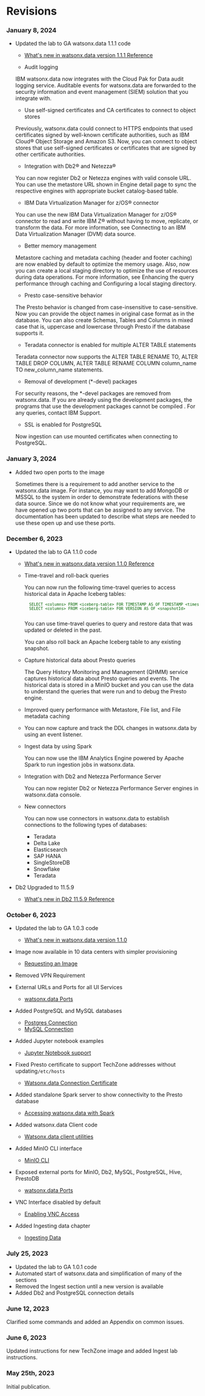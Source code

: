 # Revisions

### January 8, 2024

* Updated the lab to GA watsonx.data 1.1.1 code

    - [What's new in watsonx.data version 1.1.1 Reference](https://www.ibm.com/docs/en/watsonxdata/1.1.x?topic=watsonxdata-whats-new-in)

    - Audit logging
    
    IBM watsonx.data now integrates with the Cloud Pak for Data audit logging service. Auditable events for watsonx.data are forwarded to the security information and event management (SIEM) solution that you integrate with.
    
    - Use self-signed certificates and CA certificates to connect to object stores
    
    Previously, watsonx.data could connect to HTTPS endpoints that used certificates signed by well-known certificate authorities, such as IBM Cloud® Object Storage and Amazon S3. Now, you can connect to object stores that use self-signed certificates or certificates that are signed by other certificate authorities.
    
    - Integration with Db2® and Netezza®
    
    You can now register Db2 or Netezza engines with valid console URL. You can use the metastore URL shown in Engine detail page to sync the respective engines with appropriate bucket catalog-based table.
    
    - IBM Data Virtualization Manager for z/OS® connector
    
    You can use the new IBM Data Virtualization Manager for z/OS® connector to read and write IBM Z® without having to move, replicate, or transform the data. For more information, see Connecting to an IBM Data Virtualization Manager (DVM) data source.
    
    - Better memory management
    
    Metastore caching and metadata caching (header and footer caching) are now enabled by default to optimize the memory usage. Also, now you can create a local staging directory to optimize the use of resources during data operations. For more information, see Enhancing the query performance through caching and Configuring a local staging directory.
    
    - Presto case-sensitive behavior
    
    The Presto behavior is changed from case-insensitive to case-sensitive. Now you can provide the object names in original case format as in the database. You can also create Schemas, Tables and Columns in mixed case that is, uppercase and lowercase through Presto if the database supports it.
    
    - Teradata connector is enabled for multiple ALTER TABLE statements
    
    Teradata connector now supports the ALTER TABLE RENAME TO, ALTER TABLE DROP COLUMN, ALTER TABLE RENAME COLUMN column_name TO new_column_name statements.
    
    - Removal of development (*-devel) packages
    
    For security reasons, the *-devel packages are removed from watsonx.data. If you are already using the development packages, the programs that use the development packages cannot be compiled . For any queries, contact IBM Support.
    
    - SSL is enabled for PostgreSQL
    
    Now ingestion can use mounted certificates when connecting to PostgreSQL.

### January 3, 2024

* Added two open ports to the image

    Sometimes there is a requirement to add another service to the watsonx.data image. For instance, you may want to add MongoDB or MSSQL to the system in order to demonstrate federations with these data source. Since we do not know what your requirements are, we have opened up two ports that can be assigned to any service. The documentation has been updated to describe what steps are needed to use these open up and use these ports.

### December 6, 2023

* Updated the lab to GA 1.1.0 code

    - [What's new in watsonx.data version 1.1.0 Reference](https://www.ibm.com/docs/en/watsonxdata/1.1.x?topic=watsonxdata-whats-new-in)

    - Time-travel and roll-back queries

        You can now run the following time-travel queries to access historical data in Apache Iceberg tables:

        <pre style="font-size: small; color: darkgreen; overflow: auto">
        SELECT &lt;columns&gt; FROM &lt;iceberg-table&gt; FOR TIMESTAMP AS OF TIMESTAMP &lt;timestamp&gt;
        SELECT &lt;columns&gt; FROM &lt;iceberg-table&gt; FOR VERSION AS OF &lt;snapshotId&gt;
        </pre>

        You can use time-travel queries to query and restore data that was updated or deleted in the past.

        You can also roll back an Apache Iceberg table to any existing snapshot.

    - Capture historical data about Presto queries
      
        The Query History Monitoring and Management (QHMM) service captures historical data about Presto queries and events. The historical data is stored in a MinIO bucket and you can use the data to understand the queries that were run and to debug the Presto engine.

    - Improved query performance with Metastore, File list, and File metadata caching
      
    - You can now capture and track the DDL changes in watsonx.data by using    an event listener.

    - Ingest data by using Spark
      
        You can now use the IBM Analytics Engine powered by Apache Spark to run ingestion jobs in watsonx.data.

    - Integration with Db2 and Netezza Performance Server
      
        You can now register Db2 or Netezza Performance Server engines in watsonx.data console.

    - New connectors
      
        You can now use connectors in watsonx.data to establish connections to the following types of databases:

        -  Teradata
        -  Delta Lake
        -  Elasticsearch
        -  SAP HANA
        -  SingleStoreDB
        -  Snowflake
        -  Teradata

- Db2 Upgraded to 11.5.9

    - [What's new in Db2 11.5.9 Reference](https://www.ibm.com/docs/en/db2/11.5?topic=new-1159)

    

### October 6, 2023

* Updated the lab to GA 1.0.3 code

    - [What's new in watsonx.data version 1.1.0](https://www.ibm.com/docs/en/watsonxdata/1.0.x?topic=watsonxdata-version-103)

* Image now available in 10 data centers with simpler provisioning

    - [Requesting an Image](wxd-reference-techzone.md)

* Removed VPN Requirement
* External URLs and Ports for all UI Services

    - [watsonx.data Ports](wxd-reference-ports.md)

* Added PostgreSQL and MySQL databases

    - [Postgres Connection](wxd-connections.md#postgresql-access)
    - [MySQL Connection](wxd-connections.md#mysql-access)

* Added Jupyter notebook examples

    - [Jupyter Notebook support](wxd-jupyter.md)

* Fixed Presto certificate to support TechZone addresses without updating`/etc/hosts`

    - [Watsonx.data Connection Certificate](wxd-connections.md#watsonxdata-connection-certificate)

* Added standalone Spark server to show connectivity to the Presto database

    - [Accessing watsonx.data with Spark](wxd-jupyter.md#accessing-watsonxdata-with-spark)

* Added watsonx.data Client code

    - [Watsonx.data client utilities](https://www.ibm.com/docs/en/watsonxdata/1.0.x?topic=utilities-lh-client-commands-usage)

* Added MinIO CLI interface

    - [MinIO CLI](wxd-minio.md)

* Exposed external ports for MinIO, Db2, MySQL, PostgreSQL, Hive, PrestoDB

    - [watsonx.data Ports](wxd-reference-ports.md)

* VNC Interface disabled by default

    - [Enabling VNC Access](wxd-reference-vnc#enabling-vnc-access.md)

* Added Ingesting data chapter

    - [Ingesting Data](wxd-ingest.md)

### July 25, 2023

* Updated the lab to GA 1.0.1 code
* Automated start of watsonx.data and simplification of many of the sections
* Removed the Ingest section until a new version is available
* Added Db2 and PostgreSQL connection details

### June 12, 2023

Clarified some commands and added an Appendix on common issues.

### June 6, 2023

Updated instructions for new TechZone image and added Ingest lab instructions.

### May 25th, 2023

Initial publication.





